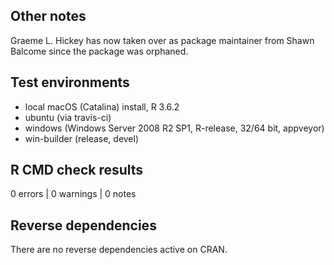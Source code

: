 ## Other notes

Graeme L. Hickey has now taken over as package maintainer from Shawn Balcome
since the package was orphaned.

## Test environments

* local macOS (Catalina) install, R 3.6.2
* ubuntu (via travis-ci)
* windows (Windows Server 2008 R2 SP1, R-release, 32/64 bit, appveyor)
* win-builder (release, devel)

## R CMD check results

0 errors | 0 warnings | 0 notes

## Reverse dependencies

There are no reverse dependencies active on CRAN.
